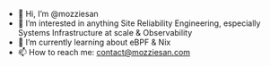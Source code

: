 - 👋 Hi, I’m @mozziesan
- 👀 I’m interested in anything Site Reliability Engineering, especially Systems Infrastructure at scale & Observability
- 🌱 I’m currently learning about eBPF & Nix
- 📫 How to reach me: contact@mozziesan.com

<!---
mozziesan/mozziesan is a ✨ special ✨ repository because its `README.md` (this file) appears on your GitHub profile.
You can click the Preview link to take a look at your changes.
--->
